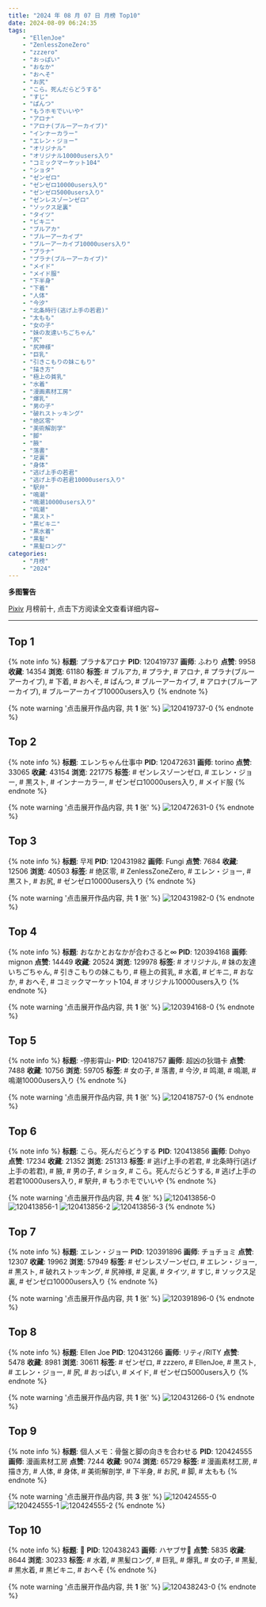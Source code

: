 ```yaml
---
title: "2024 年 08 月 07 日 月榜 Top10"
date: 2024-08-09 06:24:35
tags:
    - "EllenJoe"
    - "ZenlessZoneZero"
    - "zzzero"
    - "おっぱい"
    - "おなか"
    - "おへそ"
    - "お尻"
    - "こら。死んだらどうする"
    - "すじ"
    - "ぱんつ"
    - "もうホモでいいや"
    - "アロナ"
    - "アロナ(ブルーアーカイブ)"
    - "インナーカラー"
    - "エレン・ジョー"
    - "オリジナル"
    - "オリジナル10000users入り"
    - "コミックマーケット104"
    - "ショタ"
    - "ゼンゼロ"
    - "ゼンゼロ10000users入り"
    - "ゼンゼロ5000users入り"
    - "ゼンレスゾーンゼロ"
    - "ソックス足裏"
    - "タイツ"
    - "ビキニ"
    - "ブルアカ"
    - "ブルーアーカイブ"
    - "ブルーアーカイブ10000users入り"
    - "プラナ"
    - "プラナ(ブルーアーカイブ)"
    - "メイド"
    - "メイド服"
    - "下半身"
    - "下着"
    - "人体"
    - "今汐"
    - "北条時行(逃げ上手の若君)"
    - "太もも"
    - "女の子"
    - "妹の友達いちごちゃん"
    - "尻"
    - "尻神様"
    - "巨乳"
    - "引きこもりの妹こもり"
    - "描き方"
    - "極上の貧乳"
    - "水着"
    - "漫画素材工房"
    - "爆乳"
    - "男の子"
    - "破れストッキング"
    - "绝区零"
    - "美術解剖学"
    - "脚"
    - "腋"
    - "落書"
    - "足裏"
    - "身体"
    - "逃げ上手の若君"
    - "逃げ上手の若君10000users入り"
    - "駅弁"
    - "鳴潮"
    - "鳴潮10000users入り"
    - "鸣潮"
    - "黒スト"
    - "黒ビキニ"
    - "黒水着"
    - "黒髪"
    - "黒髪ロング"
categories:
    - "月榜"
    - "2024"
---
```


<i class="fa fa-triangle-exclamation"></i>**多图警告**<i class="fa fa-triangle-exclamation"></i>

[Pixiv](https://www.pixiv.net/) 月榜前十, 点击下方阅读全文查看详细内容~

<!-- more -->

---

## Top 1

{% note info %}
**标题**: プラナ&アロナ
**PID**: 120419737 **画师**: ふわり
**点赞**: 9958 **收藏**: 14354 **浏览**: 61180
**标签**: # ブルアカ, # プラナ, # アロナ, # プラナ(ブルーアーカイブ), # 下着, # おへそ, # ぱんつ, # ブルーアーカイブ, # アロナ(ブルーアーカイブ), # ブルーアーカイブ10000users入り
{% endnote %}

{% note warning '点击展开作品内容, 共 **1** 张' %}
![120419737-0](https://i.pixiv.re/img-original/img/2024/07/11/00/29/00/120419737_p0.jpg)
{% endnote %}

## Top 2

{% note info %}
**标题**: エレンちゃん仕事中
**PID**: 120472631 **画师**: torino
**点赞**: 33065 **收藏**: 43154 **浏览**: 221775
**标签**: # ゼンレスゾーンゼロ, # エレン・ジョー, # 黒スト, # インナーカラー, # ゼンゼロ10000users入り, # メイド服
{% endnote %}

{% note warning '点击展开作品内容, 共 **1** 张' %}
![120472631-0](https://i.pixiv.re/img-original/img/2024/07/13/00/00/21/120472631_p0.jpg)
{% endnote %}

## Top 3

{% note info %}
**标题**: 무제
**PID**: 120431982 **画师**: Fungi
**点赞**: 7684 **收藏**: 12506 **浏览**: 40503
**标签**: # 绝区零, # ZenlessZoneZero, # エレン・ジョー, # 黒スト, # お尻, # ゼンゼロ10000users入り
{% endnote %}

{% note warning '点击展开作品内容, 共 **1** 张' %}
![120431982-0](https://i.pixiv.re/img-original/img/2024/07/11/15/14/13/120431982_p0.png)
{% endnote %}

## Top 4

{% note info %}
**标题**: おなかとおなかが合わさると∞
**PID**: 120394168 **画师**: mignon
**点赞**: 14449 **收藏**: 20524 **浏览**: 129978
**标签**: # オリジナル, # 妹の友達いちごちゃん, # 引きこもりの妹こもり, # 極上の貧乳, # 水着, # ビキニ, # おなか, # おへそ, # コミックマーケット104, # オリジナル10000users入り
{% endnote %}

{% note warning '点击展开作品内容, 共 **1** 张' %}
![120394168-0](https://i.pixiv.re/img-original/img/2024/07/10/01/16/39/120394168_p0.jpg)
{% endnote %}

## Top 5

{% note info %}
**标题**: -停影霄山-
**PID**: 120418757 **画师**: 超凶の狄璐卡
**点赞**: 7488 **收藏**: 10756 **浏览**: 59705
**标签**: # 女の子, # 落書, # 今汐, # 鸣潮, # 鳴潮, # 鳴潮10000users入り
{% endnote %}

{% note warning '点击展开作品内容, 共 **1** 张' %}
![120418757-0](https://i.pixiv.re/img-original/img/2024/07/11/00/01/02/120418757_p0.jpg)
{% endnote %}

## Top 6

{% note info %}
**标题**: こら。死んだらどうする
**PID**: 120413856 **画师**: Dohyo
**点赞**: 17234 **收藏**: 21352 **浏览**: 251313
**标签**: # 逃げ上手の若君, # 北条時行(逃げ上手の若君), # 腋, # 男の子, # ショタ, # こら。死んだらどうする, # 逃げ上手の若君10000users入り, # 駅弁, # もうホモでいいや
{% endnote %}

{% note warning '点击展开作品内容, 共 **4** 张' %}
![120413856-0](https://i.pixiv.re/img-original/img/2024/07/16/20/31/38/120413856_p0.jpg)
![120413856-1](https://i.pixiv.re/img-original/img/2024/07/16/20/31/38/120413856_p1.jpg)
![120413856-2](https://i.pixiv.re/img-original/img/2024/07/16/20/31/38/120413856_p2.jpg)
![120413856-3](https://i.pixiv.re/img-original/img/2024/07/16/20/31/38/120413856_p3.jpg)
{% endnote %}

## Top 7

{% note info %}
**标题**: エレン・ジョー
**PID**: 120391896 **画师**: チョチョミ
**点赞**: 12307 **收藏**: 19962 **浏览**: 57949
**标签**: # ゼンレスゾーンゼロ, # エレン・ジョー, # 黒スト, # 破れストッキング, # 尻神様, # 足裏, # タイツ, # すじ, # ソックス足裏, # ゼンゼロ10000users入り
{% endnote %}

{% note warning '点击展开作品内容, 共 **1** 张' %}
![120391896-0](https://i.pixiv.re/img-original/img/2024/07/10/00/00/11/120391896_p0.png)
{% endnote %}

## Top 8

{% note info %}
**标题**: Ellen Joe
**PID**: 120431266 **画师**: リティ/RITY
**点赞**: 5478 **收藏**: 8981 **浏览**: 30611
**标签**: # ゼンゼロ, # zzzero, # EllenJoe, # 黒スト, # エレン・ジョー, # 尻, # おっぱい, # メイド, # ゼンゼロ5000users入り
{% endnote %}

{% note warning '点击展开作品内容, 共 **1** 张' %}
![120431266-0](https://i.pixiv.re/img-original/img/2024/07/11/14/25/23/120431266_p0.png)
{% endnote %}

## Top 9

{% note info %}
**标题**: 個人メモ：骨盤と脚の向きを合わせる
**PID**: 120424555 **画师**: 漫画素材工房
**点赞**: 7244 **收藏**: 9074 **浏览**: 65729
**标签**: # 漫画素材工房, # 描き方, # 人体, # 身体, # 美術解剖学, # 下半身, # お尻, # 脚, # 太もも
{% endnote %}

{% note warning '点击展开作品内容, 共 **3** 张' %}
![120424555-0](https://i.pixiv.re/img-original/img/2024/07/11/06/00/07/120424555_p0.jpg)
![120424555-1](https://i.pixiv.re/img-original/img/2024/07/11/06/00/07/120424555_p1.jpg)
![120424555-2](https://i.pixiv.re/img-original/img/2024/07/11/06/00/07/120424555_p2.jpg)
{% endnote %}

## Top 10

{% note info %}
**标题**: 🖤
**PID**: 120438243 **画师**: ハヤブサ🐤
**点赞**: 5835 **收藏**: 8644 **浏览**: 30233
**标签**: # 水着, # 黒髪ロング, # 巨乳, # 爆乳, # 女の子, # 黒髪, # 黒水着, # 黒ビキニ, # おへそ
{% endnote %}

{% note warning '点击展开作品内容, 共 **1** 张' %}
![120438243-0](https://i.pixiv.re/img-original/img/2024/07/11/20/14/14/120438243_p0.jpg)
{% endnote %}

